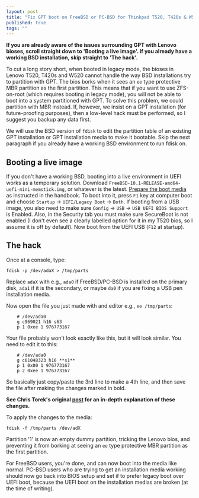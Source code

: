 ```yaml
---
layout: post
title: "Fix GPT boot on FreeBSD or PC-BSD for Thinkpad T520, T420s & W520"
published: true
tags: ""
---
```


**If you are already aware of the issues surrounding GPT with Lenovo bioses, scroll straight down to 'Booting a live image'. If you already have a working BSD installation, skip straight to 'The hack'.**

To cut a long story short, when booted in legacy mode, the bioses in Lenovo T520, T420s and W520 cannot handle the way BSD installations try to partition with GPT. The bios borks when it sees an `ee` type protective MBR partition as the first partition. This means that if you want to use ZFS-on-root (which requires booting in legacy mode), you will not be able to boot into a system partitioned with GPT. To solve this problem, we could partition with MBR instead. If, however, we insist on a GPT installation (for future-proofing purposes), then a low-level hack must be performed, so I suggest you backup any data first.

We will use the BSD version of `fdisk` to edit the partition table of an existing GPT installation or GPT installation media to make it bootable. Skip the next paragraph if you already have a working BSD environment to run fdisk on.

## Booting a live image

If you don't have a working BSD, booting into a live environment in UEFI works as a temporary solution. Download `FreeBSD-10.1-RELEASE-amd64-uefi-mini-memstick.img`, or whatever is the latest. [Prepare the boot media](https://www.freebsd.org/doc/handbook/install-pre.html#install-boot-media) as instructed in the handbook. To boot into it, press `F1` key at computer boot and choose `Startup` -> `UEFI/Legacy Boot` -> `Both`. If booting from a USB image, you also need to make sure `Config` -> `USB` -> `USB UEFI BIOS Support` is Enabled. Also, in the Security tab you must make sure SecureBoot is not enabled (I don't even see a clearly labelled option for it in my T520 bios, so I assume it is off by default). Now boot from the UEFI USB (`F12` at startup). 

## The hack

Once at a console, type:

```
fdisk -p /dev/adaX > /tmp/parts
```

Replace `adaX` with e.g., `ada0` if FreeBSD/PC-BSD is installed on the primary disk, `ada1` if it is the secondary, or maybe `da0` if you are fixing a USB pen installation media. 

Now open the file you just made with and editor e.g., `ee /tmp/parts`:

```
    # /dev/ada0
    g c969021 h16 s63
    p 1 0xee 1 976773167
```
Your file probably won't look exactly like this, but it will look similar. You need to edit it to this:

```
    # /dev/ada0
    g c61048323 h16 **s1**
    p 1 0x00 1 976773167
    p 2 0xee 1 976773167
```
So basically just copy/paste the 3rd line to make a 4th line, and then save the file after making the changes marked in bold.

**See Chris Torek's original [post](ttp://lists.freebsd.org/pipermail/freebsd-i386/2013-March/010437.html) for an in-depth explanation of these changes.**

To apply the changes to the media:

```
fdisk -f /tmp/parts /dev/adX
```

Partition '1' is now an empty dummy partition, tricking the Lenovo bios, and preventing it from borking at seeing an `ee` type protective MBR partition as the first partition. 

For FreeBSD users, you're done, and can now boot into the media like normal. PC-BSD users who are trying to get an installation media working should now go back into BIOS setup and set if to prefer legacy boot over UEFI boot, because the UEFI boot on the installation medias are broken (at the time of writing). 